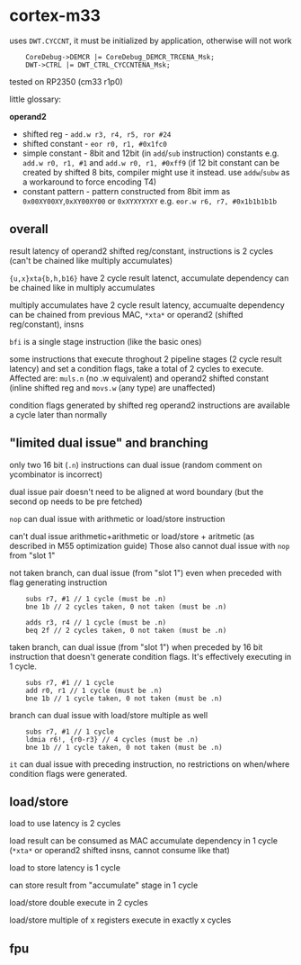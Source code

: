 # cortex-m33

uses `DWT.CYCCNT`, it must be initialized by application, otherwise will not work
```
	CoreDebug->DEMCR |= CoreDebug_DEMCR_TRCENA_Msk;
	DWT->CTRL |= DWT_CTRL_CYCCNTENA_Msk;
```

tested on RP2350 (cm33 r1p0)

little glossary:

__operand2__ 
- shifted reg - `add.w r3, r4, r5, ror #24`
- shifted constant - `eor r0, r1, #0x1fc0`
- simple constant - 8bit and 12bit (in `add`/`sub` instruction) constants e.g. `add.w r0, r1, #1` and `add.w r0, r1, #0xff9`
(if 12 bit constant can be created by shifted 8 bits, compiler might use it instead. use `addw`/`subw` as a workaround to force encoding T4)
- constant pattern - pattern constructed from 8bit imm as `0x00XY00XY`,`0xXY00XY00` or `0xXYXYXYXY` e.g. `eor.w r6, r7, #0x1b1b1b1b`

## overall

result latency of operand2 shifted reg/constant, instructions is 2 cycles (can't be chained like multiply accumulates)

`{u,x}xta{b,h,b16}` have 2 cycle result latenct, accumulate dependency can be chained like in multiply accumulates

multiply accumulates have 2 cycle result latency, accumualte dependency can be chained from previous MAC,
`*xta*` or operand2 (shifted reg/constant), insns

`bfi` is a single stage instruction (like the basic ones)

some instructions that execute throghout 2 pipeline stages (2 cycle result latency) and set a condition flags, 
take a total of 2 cycles to execute.\
Affected are: `muls.n` (no .w equivalent) and operand2 shifted constant (inline shifted reg and `movs.w` (any type) are unaffected)

condition flags generated by shifted reg operand2 instructions are available a cycle later than normally

## "limited dual issue" and branching

only two 16 bit (`.n`) instructions can dual issue (random comment on ycombinator is incorrect)

dual issue pair doesn't need to be aligned at word boundary (but the second op needs to be pre fetched)

`nop` can dual issue with arithmetic or load/store instruction

can't dual issue arithmetic+arithmetic or load/store + aritmetic (as described in M55 optimization guide)
Those also cannot dual issue with `nop` from "slot 1"

not taken branch, can dual issue (from "slot 1") even when preceded with flag generating instruction

```
	subs r7, #1 // 1 cycle (must be .n)
	bne 1b // 2 cycles taken, 0 not taken (must be .n)
	
	adds r3, r4 // 1 cycle (must be .n)
	beq 2f // 2 cycles taken, 0 not taken (must be .n)
```

taken branch, can dual issue (from "slot 1") when preceded by 16 bit instruction that doesn't generate
condition flags. It's effectively executing in 1 cycle.

```
	subs r7, #1 // 1 cycle
	add r0, r1 // 1 cycle (must be .n)
	bne 1b // 1 cycle taken, 0 not taken (must be .n)
```

branch can dual issue with load/store multiple as well

```
	subs r7, #1 // 1 cycle
	ldmia r6!, {r0-r3} // 4 cycles (must be .n)
	bne 1b // 1 cycle taken, 0 not taken (must be .n)
```

`it` can dual issue with preceding instruction, no restrictions on when/where condition flags were generated.

## load/store

load to use latency is 2 cycles

load result can be consumed as MAC accumulate dependency in 1 cycle (`*xta*` or operand2
shifted insns, cannot consume like that)

load to store latency is 1 cycle

can store result from "accumulate" stage in 1 cycle

load/store double execute in 2 cycles

load/store multiple of x registers execute in exactly x cycles


## fpu
